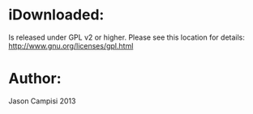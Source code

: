 iDownloaded:
===========
Is released under GPL v2 or higher. Please see this location for details: http://www.gnu.org/licenses/gpl.html

Author:
=======
Jason Campisi 2013
